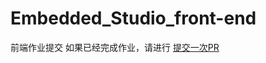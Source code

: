# Embedded_Studio_front-end
前端作业提交
如果已经完成作业，请进行 [提交一次PR](https://github.com/jxx-sixhh/Embedded_Studio_front-end/blob/master/20220317-%E6%8F%90%E4%BA%A4%E4%B8%80%E6%AC%A1PR.md)
